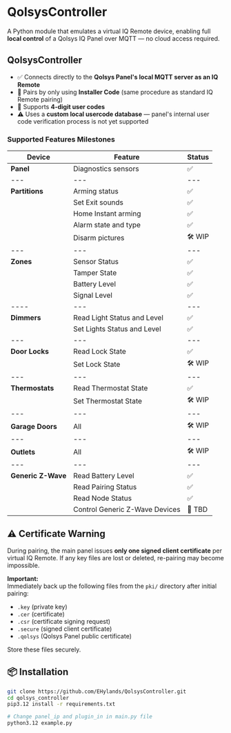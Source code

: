 # QolsysController

A Python module that emulates a virtual IQ Remote device, enabling full **local control** of a Qolsys IQ Panel over MQTT — no cloud access required.

## QolsysController
- ✅ Connects directly to the **Qolsys Panel's local MQTT server as an IQ Remote**
- 🔐 Pairs by only using **Installer Code** (same procedure as standard IQ Remote pairing)
- 🔢 Supports **4-digit user codes**
- ⚠️ Uses a **custom local usercode database** — panel's internal user code verification process is not yet supported

### Supported Features Milestones

| Device               | Feature                          | Status        |
|----|---|---|
| **Panel**            | Diagnostics sensors              | ✅  |
|---|---|---|
| **Partitions**       | Arming status                    | ✅ |
|                      | Set Exit sounds                  | ✅            |
|                      | Home Instant arming              | ✅            |
|                      | Alarm state and type             | ✅            |
|                      | Disarm pictures             | 🛠️ WIP            |
|---|---|---|
| **Zones**            | Sensor Status                    | ✅            |
|                      | Tamper State                     | ✅             |
|                      | Battery Level                    | ✅            |
|                      | Signal Level                     | ✅            |
|----|---|---|
| **Dimmers**           | Read Light Status and Level      | ✅            |
|                      | Set Lights Status and Level       | ✅           |
|---|---|---|
| **Door Locks**        | Read Lock State                  | ✅            |
|                      | Set Lock State                   | 🛠️ WIP        |
|---|---|---|
| **Thermostats**       | Read Thermostat State            | ✅            |
|                      | Set  Thermostat State            | 🛠️ WIP        |
|---|---|---|
| **Garage Doors**      | All                              | 🛠️ WIP        |
|---|---|---|
| **Outlets**           | All                              | 🛠️ WIP        |
|---|---|---|
| **Generic Z-Wave**   | Read Battery Level               | ✅ |
|                      | Read Pairing Status              | ✅ |
|                      | Read Node Status                 | ✅ |
|                      | Control Generic Z-Wave Devices   | 🔄 TBD       |


## ⚠️ Certificate Warning

During pairing, the main panel issues **only one signed client certificate** per virtual IQ Remote. If any key files are lost or deleted, re-pairing may become impossible.

**Important:**  
Immediately back up the following files from the `pki/` directory after initial pairing:

- `.key` (private key)
- `.cer` (certificate)
- `.csr` (certificate signing request)
- `.secure` (signed client certificate)
- `.qolsys` (Qolsys Panel public certificate)

Store these files securely.

## 📦 Installation

```bash
git clone https://github.com/EHylands/QolsysController.git
cd qolsys_controller
pip3.12 install -r requirements.txt

# Change panel_ip and plugin_in in main.py file
python3.12 example.py
```
